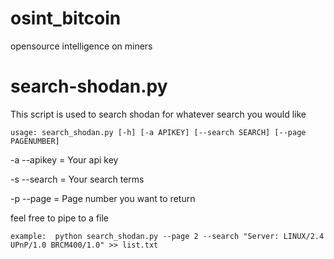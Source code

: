 # osint_bitcoin
opensource intelligence on miners


# search-shodan.py
This script is used to search shodan for whatever search you would like 

   ``` usage: search_shodan.py [-h] [-a APIKEY] [--search SEARCH] [--page PAGENUMBER] ```


   -a --apikey   =    Your api key 
   
   -s --search   =    Your search terms
   
   -p --page     =    Page number you want to return 
   
   
feel free to pipe to a file

    example:  python search_shodan.py --page 2 --search "Server: LINUX/2.4 UPnP/1.0 BRCM400/1.0" >> list.txt 
   
   
